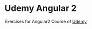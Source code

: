 # Udemy Angular 2

Exercises for Angular2 Course of [Udemy](https://www.udemy.com/angular-2-fernando-herrera/)
